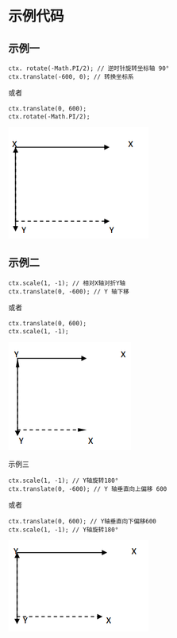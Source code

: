 # 示例代码

## 示例一

    ctx. rotate(-Math.PI/2); // 逆时针旋转坐标轴 90°
    ctx.translate(-600, 0); // 转换坐标系

或者

    ctx.translate(0, 600);
    ctx.rotate(-Math.PI/2);

![cood_demo1](/images/cood_demo1.png)

## 示例二

    ctx.scale(1, -1); // 相对X轴对折Y轴
    ctx.translate(0, -600); // Y 轴下移
    
或者

    ctx.translate(0, 600);
    ctx.scale(1, -1);
    
![cood_demo2](/images/cood_demo2.png)    
    
示例三

    ctx.scale(1, -1); // Y轴旋转180°
    ctx.translate(0, -600); // Y 轴垂直向上偏移 600
    
或者

    ctx.translate(0, 600); // Y轴垂直向下偏移600
    ctx.scale(1, -1); // Y轴旋转180°

![cood_demo3](/images/cood_demo3.png)